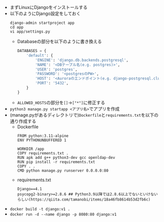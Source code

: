 - まずLinuxにDjangoをインストールする
- 以下のようにDjango設定をしておく
  ~~~
  django-admin startproject app
  cd app
  vi app/settings.py
  ~~~
  - Databaseの部分を以下のように書き換える
    ~~~python
    DATABASES = {
        'default': {
            'ENGINE': 'django.db.backends.postgresql',
            'NAME': '<DBテーブル名(e.g. postgres)>',
            'USER': 'postgres',
            'PASSWORD': '<postgresのPW>',
            'HOST': '<Auroraのエンドポイント(e.g. django-postgresql.cluster-*****.ap-northeast-1.rds.amazonaws.com)>',
            'PORT': '5432',
        }
    }
    ~~~
  - `ALLOWED_HOSTS`の部分を`[]`→`["*"]`に修正する
- `python3 manage.py startapp <アプリ名>`でアプリを作成
- (manage.pyがあるディレクトリで)`Dockerfile`と`requirements.txt`を以下の通り作成する
  - Dockerfile
    ~~~
    FROM python:3.11-alpine
    ENV PYTHONUNBUFFERED 1

    WORKDIR /app
    COPY requirements.txt .
    RUN apk add g++ python3-dev gcc openldap-dev
    RUN pip install -r requirements.txt
    COPY . .
    CMD python manage.py runserver 0.0.0.0:80
    ~~~
  - requirements.txt
    ~~~
    Django==4.1
    psycopg2-binary>=2.8.6 ## Python3.9以降では2.8.6以上でないといけないらしい(https://qiita.com/tamanobi/items/18a46fb8614b53d2fb6c)

    ~~~
- `docker build -t django:v1 .`
- `docker run -d --name django -p 8080:80 django:v1`